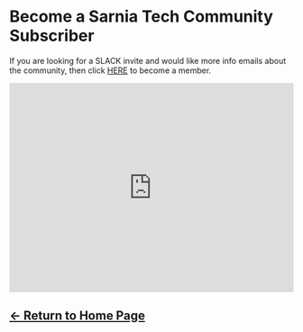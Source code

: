 ---
---
# Become a Sarnia Tech Community Subscriber
If you are looking for a SLACK invite and would like more info emails about the community, then click [HERE](/member) to become a member.
<iframe src="https://services.cognitoforms.com/f/N78qdX2YcEavlT8UYd_QSg?id=1" style="position:relative;width:1px;min-width:100%;*width:100%;" frameborder="0" scrolling="yes" seamless="seamless" height="371" width="100%"></iframe>
<script src="https://services.cognitoforms.com/scripts/embed.js"></script>

## [&#8592; Return to Home Page](/)